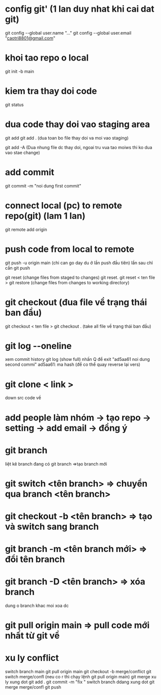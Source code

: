 # config git' (1 lan duy nhat khi cai dat git)
git config --global user.name "..."
git config --global user.email "caotri8801@gmail.com"
# khoi tao repo o local
git init -b main
# kiem tra thay doi code
git status
# dua code thay doi vao staging area
git add <ten file>
git add . (dua toan bo file thay doi va moi vao staging)

git add -A (Dua nhung file dc thay doi, ngoai tru vua tao moiws thi ko dua  vao stae change)

# add commit
git commit -m "noi dung first commit"

# connect local (pc) to remote repo(git) (lam 1 lan)
git remote add origin <go to github to get link>
# push code from local to remote
git push -u origin main (chi can go day du ở lần push đầu tiên)
 lần sau chỉ cần git push

git reset (change files from staged to changes)
git reset.
git reset < ten file >
git restore (change files from changes to working directory)


# git checkout (đua file về trạng thái ban đầu)
git checkout < ten file >
git checkout . (take all file về trạng thái ban đầu)

# git log --oneline
xem commit history
git log (show full)
nhấn Q để exit
"ad5aa61 noi dung second commi"
ad5aa61: ma hash (để co thể quay reverse lại vers)

# git clone < link >
down src code về

# add people làm nhóm -> tạo repo -> setting -> add email -> đồng ý

# git branch
liệt kê branch đang có
git branch <ten branch> =>tạo branch mới

# git switch <tên branch> => chuyển qua branch <tên branch>

# git checkout -b <tên branch> => tạo và switch sang branch

# git branch -m <tên branch mới> => đổi tên branch

# git branch -D <tên branch> => xóa branch
dung o branch khac moi xoa dc
# git pull origin main => pull code mới nhất từ git về

# xu ly conflict
switch branch main
git pull origin main
git checkout -b merge/conflict
git switch merge/confl
(neu co r thì chạy lệnh git pull origin main)
git merge <ten nhanh dang confli>
xu ly xung dot
git add .
git commit -m "fix "
switch branch ddang xung dot
git merge merge/confl
git push
